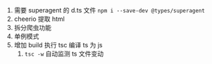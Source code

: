 1. 需要 superagent 的 d.ts 文件 `npm i --save-dev @types/superagent`
2. cheerio 提取 html
3. 拆分爬虫功能
4. 单例模式
5. 增加 build 执行 tsc 编译 ts 为 js
   1. `tsc -w` 自动监测 ts 文件变动
